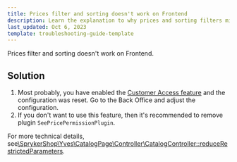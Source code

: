 ```yaml
---
title: Prices filter and sorting doesn't work on Frontend
description: Learn the explanation to why prices and sorting filters might not work within your Spryker based project.
last_updated: Oct 6, 2023
template: troubleshooting-guide-template
---
```


Prices filter and sorting doesn't work on Frontend.

## Solution

1. Most probably, you have enabled the [Customer Access feature](/docs/pbc/all/customer-relationship-management/{{site.version}}/base-shop/customer-access-feature-overview.html) and the configuration was reset.
Go to the Back Office and adjust the configuration.
2. If you don't want to use this feature, then it's recommended to remove plugin `SeePricePermissionPlugin`.

For more technical details, see[\SprykerShop\Yves\CatalogPage\Controller\CatalogController::reduceRestrictedParameters](https://github.com/spryker-shop/catalog-page/blob/master/src/SprykerShop/Yves/CatalogPage/Controller/CatalogController.php#L317).
